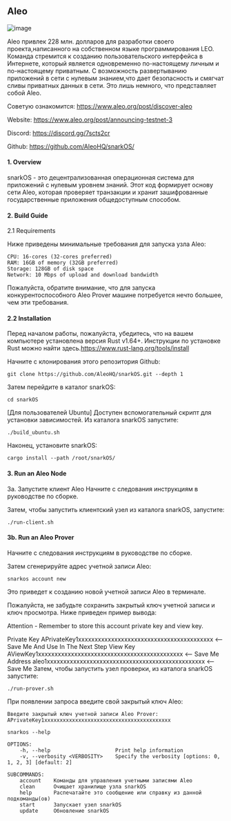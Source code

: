 ## Aleo
 
![image](https://user-images.githubusercontent.com/57448493/201538555-429fed0a-7950-4c4e-9e97-c6f368708b5d.png)
 
Aleo привлек 228 млн. долларов для разработки своего проекта,написанного на собственном языке программирования LEO. Команда стремится к созданию пользовательского интерфейса в Интернете, который является одновременно по-настоящему личным и по-настоящему приватным. С возможность развертыванию приложений в сети с нулевым знанием,что дает безопасность и смягчат сливы приватных данных в сети. Это лишь немного, что представляет собой Aleo. 

Советую ознакомится: https://www.aleo.org/post/discover-aleo

Website: https://www.aleo.org/post/announcing-testnet-3

Discord: https://discord.gg/7scts2cr

Github: https://github.com/AleoHQ/snarkOS/ 

#### 1. Overview
snarkOS - это децентрализованная операционная система для приложений с нулевым уровнем знаний. Этот код формирует основу сети Aleo, которая проверяет транзакции и хранит зашифрованные государственные приложения общедоступным способом.

#### 2. Build Guide
2.1 Requirements

Ниже приведены минимальные требования для запуска узла Aleo:
```
CPU: 16-cores (32-cores preferred)
RAM: 16GB of memory (32GB preferred)
Storage: 128GB of disk space
Network: 10 Mbps of upload and download bandwidth
```
Пожалуйста, обратите внимание, что для запуска конкурентоспособного Aleo Prover машине потребуется нечто большее, чем эти требования.

#### 2.2 Installation
Перед началом работы, пожалуйста, убедитесь, что на вашем компьютере установлена версия Rust v1.64+. Инструкции по установке Rust можно найти здесь.https://www.rust-lang.org/tools/install

Начните с клонирования этого репозитория Github:
```
git clone https://github.com/AleoHQ/snarkOS.git --depth 1
```
Затем перейдите в каталог snarkOS:
```
cd snarkOS
```
[Для пользователей Ubuntu] Доступен вспомогательный скрипт для установки зависимостей. Из каталога snarkOS запустите:
```
./build_ubuntu.sh
```
Наконец, установите snarkOS:
```
cargo install --path /root/snarkOS/
```
#### 3. Run an Aleo Node
3a. Запустите клиент Aleo
Начните с следования инструкциям в руководстве по сборке.

Затем, чтобы запустить клиентский узел из каталога snarkOS, запустите:
```
./run-client.sh
```
#### 3b. Run an Aleo Prover
Начните с следования инструкциям в руководстве по сборке.

Затем сгенерируйте адрес учетной записи Aleo:
```
snarkos account new 
```
Это приведет к созданию новой учетной записи Aleo в терминале.

Пожалуйста, не забудьте сохранить закрытый ключ учетной записи и ключ просмотра. Ниже приведен пример вывода:

 Attention - Remember to store this account private key and view key.

  Private Key  APrivateKey1xxxxxxxxxxxxxxxxxxxxxxxxxxxxxxxxxxxxxxxxx  <-- Save Me And Use In The Next Step
     View Key  AViewKey1xxxxxxxxxxxxxxxxxxxxxxxxxxxxxxxxxxxxxxxxxxxx  <-- Save Me
      Address  aleo1xxxxxxxxxxxxxxxxxxxxxxxxxxxxxxxxxxxxxxxxxxxxxxxx  <-- Save Me
Затем, чтобы запустить узел проверки, из каталога snarkOS запустите:
```
./run-prover.sh
```
При появлении запроса введите свой закрытый ключ Aleo:
```
Введите закрытый ключ учетной записи Aleo Prover:
APrivateKey1xxxxxxxxxxxxxxxxxxxxxxxxxxxxxxxxxxxxxxxxx
```

```
snarkos --help
```
```
OPTIONS:
    -h, --help                     Print help information
    -v, --verbosity <VERBOSITY>    Specify the verbosity [options: 0, 1, 2, 3] [default: 2]

SUBCOMMANDS:
    account    Команды для управления учетными записями Aleo
    clean      Очищает хранилище узла snarkOS
    help       Распечатайте это сообщение или справку из данной подкоманды(ов)
    start      Запускает узел snarkOS
    update     Обновление snarkOS
```
